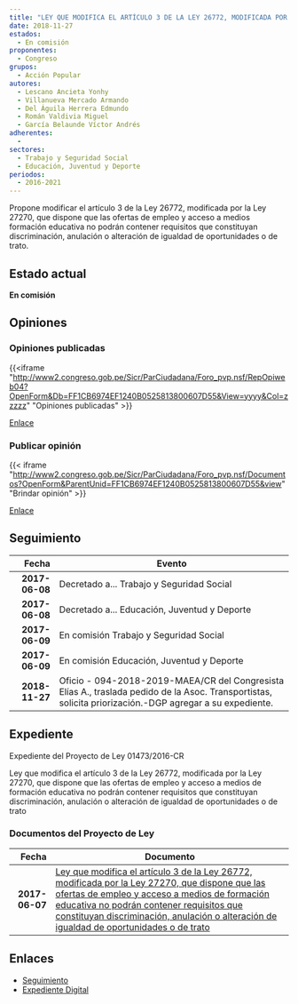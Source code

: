 ```yaml
---
title: "LEY QUE MODIFICA EL ARTÍCULO 3 DE LA LEY 26772, MODIFICADA POR LA LEY 27270, QUE DISPONE QUE LAS OFERTAS DE EMPLEO Y ACCESO A MEDIOS DE FORMACIÓN EDUCATIVA NO PODRÁN CONTENER REQUISITOS QUE CONSTITUYAN DISCRIMINACIÓN, ANULACIÓN O ALTERACIÓN DE IGUALDAD DE OPORTUNIDADES O DE TRATO"
date: 2018-11-27
estados: 
  - En comisión
proponentes: 
  - Congreso
grupos: 
  - Acción Popular
autores: 
  - Lescano Ancieta Yonhy
  - Villanueva Mercado Armando
  - Del Águila Herrera Edmundo
  - Román Valdivia Miguel
  - García Belaunde Víctor Andrés
adherentes: 
  - 
sectores: 
  - Trabajo y Seguridad Social
  - Educación, Juventud y Deporte
periodos: 
  - 2016-2021
---
```


Propone modificar el artículo 3 de la Ley 26772, modificada por la Ley 27270, que dispone que las ofertas de empleo y acceso a medios formación educativa no podrán contener requisitos que constituyan discriminación, anulación o alteración de igualdad de oportunidades o de trato.


## Estado actual

**En comisión**

## Opiniones

### Opiniones publicadas

{{<iframe "http://www2.congreso.gob.pe/Sicr/ParCiudadana/Foro_pvp.nsf/RepOpiweb04?OpenForm&Db=FF1CB6974EF1240B0525813800607D55&View=yyyy&Col=zzzzz" "Opiniones publicadas" >}}

[Enlace](http://www2.congreso.gob.pe/Sicr/ParCiudadana/Foro_pvp.nsf/RepOpiweb04?OpenForm&Db=FF1CB6974EF1240B0525813800607D55&View=yyyy&Col=zzzzz)
### Publicar opinión

{{< iframe "http://www2.congreso.gob.pe/Sicr/ParCiudadana/Foro_pvp.nsf/Documentos?OpenForm&ParentUnid=FF1CB6974EF1240B0525813800607D55&view" "Brindar opinión" >}}

[Enlace](http://www2.congreso.gob.pe/Sicr/ParCiudadana/Foro_pvp.nsf/Documentos?OpenForm&ParentUnid=FF1CB6974EF1240B0525813800607D55&view)

## Seguimiento

| Fecha | Evento |
|------:|--------|
| **2017-06-08** | Decretado a... Trabajo y Seguridad Social|
| **2017-06-08** | Decretado a... Educación, Juventud y Deporte|
| **2017-06-09** | En comisión Trabajo y Seguridad Social|
| **2017-06-09** | En comisión Educación, Juventud y Deporte|
| **2018-11-27** | Oficio - 094-2018-2019-MAEA/CR del Congresista Elías A., traslada pedido de la Asoc. Transportistas, solicita priorización.-DGP agregar a su expediente.|


## Expediente

Expediente del Proyecto de Ley 01473/2016-CR

Ley que modifica el artículo 3 de la Ley 26772, modificada por la Ley 27270, que dispone que las ofertas de empleo y acceso a medios de formación educativa no podrán contener requisitos que constituyan discriminación, anulación o alteración de igualdad de oportunidades o de trato


### Documentos del Proyecto de Ley

| Fecha | Documento |
|------:|--------|
| **2017-06-07** | [Ley que modifica el artículo 3 de la Ley 26772, modificada por la Ley 27270, que dispone que las ofertas de empleo y acceso a medios de formación educativa no podrán contener requisitos que constituyan discriminación, anulación o alteración de igualdad de oportunidades o de trato](http://www.leyes.congreso.gob.pe/Documentos/2016_2021/Proyectos_de_Ley_y_de_Resoluciones_Legislativas/PL0147320170607..pdf) |

## Enlaces 

- [Seguimiento](http://www2.congreso.gob.pe/Sicr/TraDocEstProc/CLProLey2016.nsf/f7fff46988ca05b1052578e100829cc7/ecc9a0040e6660e6052581390002a39d?OpenDocument)
- [Expediente Digital](http://www2.congreso.gob.pehttp://www2.congreso.gob.pe/Sicr/TraDocEstProc/CLProLey2016.nsf/f7fff46988ca05b1052578e100829cc7/ecc9a0040e6660e6052581390002a39d?OpenDocument&Click=05257FB7005EB655.eb71d0cf91d8294e05256cdf006b5706/$Body/0.1C6C)
